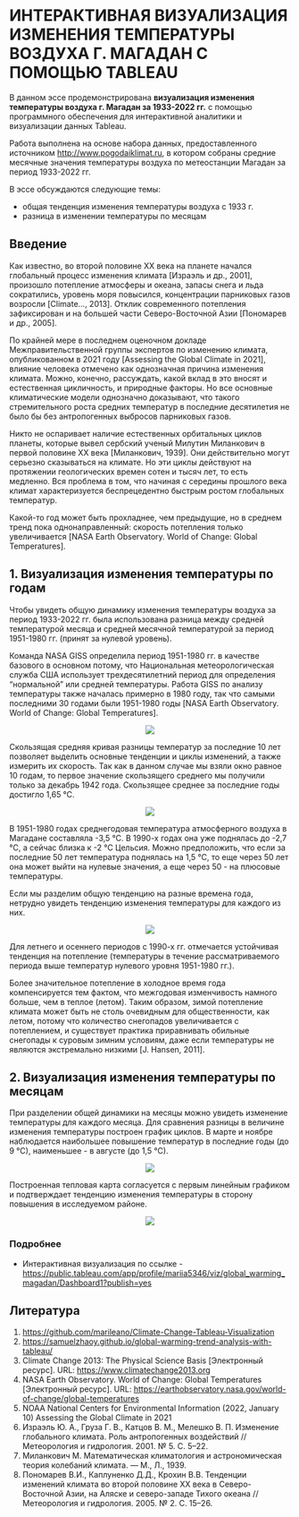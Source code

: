 # ИНТЕРАКТИВНАЯ ВИЗУАЛИЗАЦИЯ ИЗМЕНЕНИЯ ТЕМПЕРАТУРЫ ВОЗДУХА Г. МАГАДАН С ПОМОЩЬЮ TABLEAU

В данном эссе продемонстрирована **визуализация изменения температуры воздуха г. Магадан за 1933-2022 гг.** с помощью программного обеспечения для интерактивной аналитики и визуализации данных Tableau.

Работа выполнена на основе набора данных, предоставленного источником http://www.pogodaiklimat.ru, в котором собраны средние месячные значения температуры воздуха по метеостанции Магадан за период 1933-2022 гг.

В эссе обсуждаются следующие темы:
- общая тенденция изменения температуры воздуха с 1933 г.
- разница в изменении температуры по месяцам

## Введение

Как известно, во второй половине XX века на планете начался глобальный процесс изменения климата [Израэль и др., 2001], произошло потепление атмосферы и океана, запасы снега и льда сократились, уровень моря повысился, концентрации парниковых газов возросли [Climate…, 2013]. Отклик современного потепления зафиксирован и на большей части Северо-Восточной Азии [Пономарев и др., 2005]. 

По крайней мере в последнем оценочном докладе Межправительственной группы экспертов по изменению климата, опубликованном в 2021 году [Assessing the Global Climate in 2021], влияние человека отмечено как однозначная причина изменения климата. Можно, конечно, рассуждать, какой вклад в это вносят и естественная цикличность, и природные факторы. Но все основные климатические модели однозначно доказывают, что такого стремительного роста средних температур в последние десятилетия не было бы без антропогенных выбросов парниковых газов.

Никто не оспаривает наличие естественных орбитальных циклов планеты, которые вывел сербский ученый Милутин Миланкович в первой половине XX века [Миланкович, 1939]. Они действительно могут серьезно сказываться на климате. Но эти циклы действуют на протяжении геологических времен сотен и тысяч лет, то есть медленно. Вся проблема в том, что начиная с середины прошлого века климат характеризуется беспрецедентно быстрым ростом глобальных температур.

Какой-то год может быть прохладнее, чем предыдущие, но в среднем тренд пока однонаправленный: скорость потепления только увеличивается [NASA Earth Observatory. World of Change: Global Temperatures].


## 1. Визуализация изменения температуры по годам

Чтобы увидеть общую динамику изменения температуры воздуха за период 1933-2022 гг. была использована разница между средней температурой месяца и средней месячной температурой за период 1951-1980 гг. (принят за нулевой уровень). 

Команда NASA GISS определила период 1951-1980 гг. в качестве базового в основном потому, что Национальная метеорологическая служба США использует трехдесятилетний период для определения “нормальной” или средней температуры. Работа GISS по анализу температуры также началась примерно в 1980 году, так что самыми последними 30 годами были 1951-1980 годы [NASA Earth Observatory. World of Change: Global Temperatures].

 <p align="center">
 <img src="https://github.com/cryomary/climate_analysis/assets/130345096/f6924b06-70d5-4551-92f3-9b98609f255e.png" /p>
 </p>
 
Скользящая средняя кривая разницы температур за последние 10 лет позволяет выделить основные тенденции и циклы изменений, а также измерить их скорость. Так как в данном случае мы взяли окно равное 10 годам, то первое значение скользящего среднего мы получили только за декабрь 1942 года. Скользящее среднее за последние годы достигло 1,65 °С.

 <p align="center">
 <img src="https://github.com/cryomary/climate_analysis/assets/130345096/70b3d535-b2dc-498c-b8cf-b9adfdfe0055.png" /p>
 </p>

В 1951-1980 годах среднегодовая температура атмосферного воздуха в Магадане составляла -3,5 °С. В 1990-х годах она уже поднялась до -2,7 °С, а сейчас близка к -2 °С Цельсия. Можно предположить, что если за последние 50 лет температура поднялась на 1,5 °С, то еще через 50 лет она может выйти на нулевые значения, а еще через 50 - на плюсовые температуры.

Если мы разделим общую тенденцию на разные времена года, нетрудно увидеть тенденцию изменения температуры для каждого из них.

 <p align="center">
 <img src="https://github.com/cryomary/climate_analysis/assets/130345096/40d36c0a-e9d4-4625-8fc0-9c300d9e1a57.png" /p>
 </p>

Для летнего и осеннего периодов с 1990-х гг. отмечается устойчивая тенденция на потепление (температуры в течение рассматриваемого периода выше температур нулевого уровня 1951-1980 гг.).

Более значительное потепление в холодное время года компенсируется тем фактом, что межгодовая изменчивость намного больше, чем в теплое (летом). Таким образом, зимой потепление климата может быть не столь очевидным для общественности, как летом, потому что количество снегопадов увеличивается с потеплением, и существует практика приравнивать обильные снегопады к суровым зимним условиям, даже если температуры не являются экстремально низкими [J. Hansen, 2011]. 

## 2. Визуализация изменения температуры по месяцам

При разделении общей динамики на месяцы можно увидеть изменение температуры для каждого месяца. Для сравнения разницы в величине изменения температуры построен график циклов. В марте и ноябре наблюдается наибольшее повышение температур в последние годы (до 9 °С), наименьшее - в августе (до 1,5 °С). 

 <p align="center">
 <img src="https://github.com/cryomary/climate_analysis/assets/130345096/54499d74-f06d-495d-a995-18d9d3ac1b04.png" /p>
 </p>

Построенная тепловая карта согласуется с первым линейным графиком и подтверждает тенденцию изменения температуры в сторону повышения в исследуемом районе.

 <p align="center">
 <img src="https://github.com/cryomary/global_warming_magadan/assets/130345096/1a01d62b-d53d-4723-bc7d-d5ee1ac18f78.png" /p>
 </p>

 ### Подробнее
 
- Интерактивная визуализация по ссылке - https://public.tableau.com/app/profile/mariia5346/viz/global_warming_magadan/Dashboard1?publish=yes

 ## Литература

 1. https://github.com/marileano/Climate-Change-Tableau-Visualization
 2. https://samuelzhaoy.github.io/global-warming-trend-analysis-with-tableau/
 3. Climate Change 2013: The Physical Science  Basis [Электронный ресурс]. URL: https://www.climatechange2013.org
 4. NASA Earth Observatory. World of Change: Global Temperatures [Электронный ресурс]. URL: https://earthobservatory.nasa.gov/world-of-change/global-temperatures
 5. NOAA National Centers for Environmental Information (2022, January 10) Assessing the Global Climate in 2021
 6. Израэль Ю. А., Груза Г. В., Катцов В. М., Мелешко В. П. Изменение глобального климата. Роль антропогенных воздействий // Метеорология и гидрология. 2001. № 5. С. 5–22.
 7. Миланкович М. Математическая климатология и астрономическая теория колебаний климата. — М., Л., 1939.
 8. Пономарев В.И., Каплуненко Д.Д., Крохин В.В. Тенденции изменений климата во второй половине XX века в Северо-Восточной Азии, на Аляске и северо-западе Тихого океана // Метеорология и гидрология. 2005. № 2. С. 15–26.
